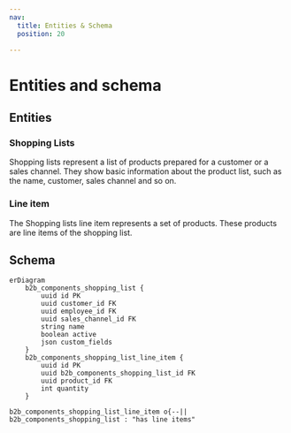 ```yaml
---
nav:
  title: Entities & Schema
  position: 20

---
```


# Entities and schema

## Entities

### Shopping Lists

Shopping lists represent a list of products prepared for a customer or a sales channel. They show basic information about the product list, such as the name, customer, sales channel and so on.

### Line item

The Shopping lists line item represents a set of products. These products are line items of the shopping list.

## Schema

```mermaid
erDiagram
    b2b_components_shopping_list {
        uuid id PK
        uuid customer_id FK
        uuid employee_id FK
        uuid sales_channel_id FK
        string name
        boolean active
        json custom_fields
    }
    b2b_components_shopping_list_line_item {
        uuid id PK
        uuid b2b_components_shopping_list_id FK
        uuid product_id FK
        int quantity
    }

b2b_components_shopping_list_line_item o{--|| b2b_components_shopping_list : "has line items"
```